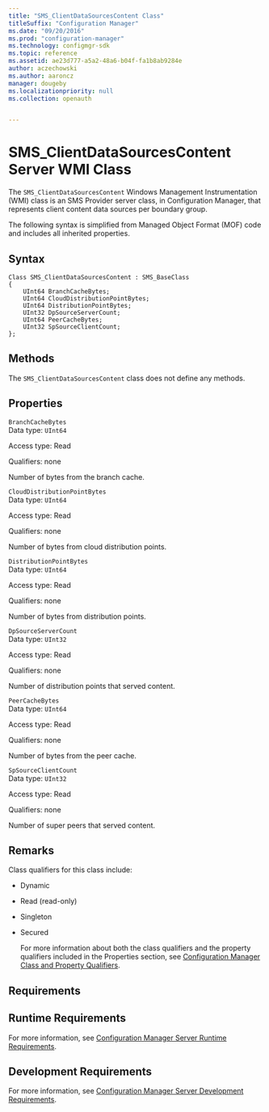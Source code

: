 ```yaml
---
title: "SMS_ClientDataSourcesContent Class"
titleSuffix: "Configuration Manager"
ms.date: "09/20/2016"
ms.prod: "configuration-manager"
ms.technology: configmgr-sdk
ms.topic: reference
ms.assetid: ae23d777-a5a2-48a6-b04f-fa1b8ab9284e
author: aczechowski
ms.author: aaroncz
manager: dougeby
ms.localizationpriority: null
ms.collection: openauth


---
```

# SMS_ClientDataSourcesContent Server WMI Class
The `SMS_ClientDataSourcesContent` Windows Management Instrumentation (WMI) class is an SMS Provider server class, in Configuration Manager, that represents client content data sources per boundary group.  

 The following syntax is simplified from Managed Object Format (MOF) code and includes all inherited properties.  

## Syntax  

```  
Class SMS_ClientDataSourcesContent : SMS_BaseClass  
{  
    UInt64 BranchCacheBytes;  
    UInt64 CloudDistributionPointBytes;  
    UInt64 DistributionPointBytes;  
    UInt32 DpSourceServerCount;  
    UInt64 PeerCacheBytes;  
    UInt32 SpSourceClientCount;  
};  

```  

## Methods  
 The `SMS_ClientDataSourcesContent` class does not define any methods.  

## Properties  
 `BranchCacheBytes`  
 Data type: `UInt64`  

 Access type: Read  

 Qualifiers: none  

 Number of bytes from the branch cache.  

 `CloudDistributionPointBytes`  
 Data type: `UInt64`  

 Access type: Read  

 Qualifiers: none  

 Number of bytes from cloud distribution points.  

 `DistributionPointBytes`  
 Data type: `UInt64`  

 Access type: Read  

 Qualifiers: none  

 Number of bytes from distribution points.  

 `DpSourceServerCount`  
 Data type: `UInt32`  

 Access type: Read  

 Qualifiers: none  

 Number of distribution points that served content.  

 `PeerCacheBytes`  
 Data type: `UInt64`  

 Access type: Read  

 Qualifiers: none  

 Number of bytes from the peer cache.  

 `SpSourceClientCount`  
 Data type: `UInt32`  

 Access type: Read  

 Qualifiers: none  

 Number of super peers that served content.  

## Remarks  
 Class qualifiers for this class include:  

- Dynamic  

- Read (read-only)  

- Singleton  

- Secured  

  For more information about both the class qualifiers and the property qualifiers included in the Properties section, see [Configuration Manager Class and Property Qualifiers](../../../../../develop/reference/misc/class-and-property-qualifiers.md).  

## Requirements  

## Runtime Requirements  
 For more information, see [Configuration Manager Server Runtime Requirements](../../../../../develop/core/reqs/server-runtime-requirements.md).  

## Development Requirements  
 For more information, see [Configuration Manager Server Development Requirements](../../../../../develop/core/reqs/server-development-requirements.md).  
